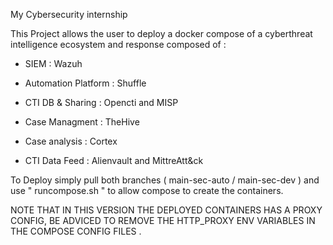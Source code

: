 My Cybersecurity internship

This Project allows the user to deploy a docker compose of a cyberthreat intelligence ecosystem and response composed of :

- SIEM : Wazuh

- Automation Platform : Shuffle

- CTI DB & Sharing : Opencti and MISP

- Case Managment : TheHive

- Case analysis : Cortex

- CTI Data Feed : Alienvault and MittreAtt&ck


To Deploy simply pull both branches ( main-sec-auto / main-sec-dev ) and use " runcompose.sh " to allow compose to create the containers.

NOTE THAT IN THIS VERSION THE DEPLOYED CONTAINERS HAS A PROXY CONFIG, BE ADVICED TO REMOVE THE HTTP_PROXY ENV VARIABLES IN THE COMPOSE CONFIG FILES .
